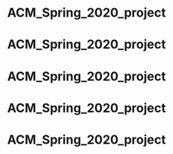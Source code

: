 # ACM_Spring_2020_project
# ACM_Spring_2020_project
# ACM_Spring_2020_project
# ACM_Spring_2020_project
# ACM_Spring_2020_project
